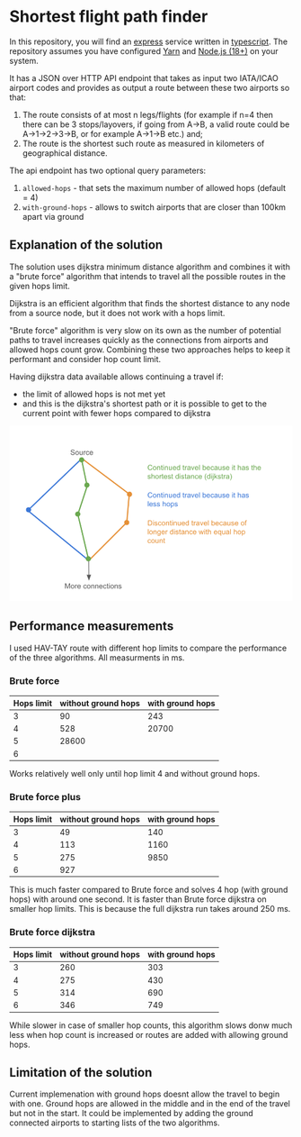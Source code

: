 # Shortest flight path finder

In this repository, you will find an [express](https://www.npmjs.com/package/express) service written in [typescript](https://www.npmjs.com/package/typescript). The repository assumes you have configured [Yarn](https://yarnpkg.com) and [Node.js (18+)](https://nodejs.org/en/) on your system.

It has a JSON over HTTP API endpoint that takes as input two IATA/ICAO airport codes and provides as output a route between these two airports so that:

1. The route consists of at most n legs/flights (for example if n=4 then there can be 3 stops/layovers, if going from A->B, a valid route could be A->1->2->3->B, or for example A->1->B etc.) and;
2. The route is the shortest such route as measured in kilometers of geographical distance.

The api endpoint has two optional query parameters:

1. `allowed-hops` - that sets the maximum number of allowed hops (default = 4)
2. `with-ground-hops` - allows to switch airports that are closer than 100km apart via ground

## Explanation of the solution

The solution uses dijkstra minimum distance algorithm and combines it with a "brute force" algorithm that intends to travel all the possible routes in the given hops limit.

Dijkstra is an efficient algorithm that finds the shortest distance to any node from a source node, but it does not work with a hops limit.

"Brute force" algorithm is very slow on its own as the number of potential paths to travel increases quickly as the connections from airports and allowed hops count grow. Combining these two approaches helps to keep it performant and consider hop count limit.

Having dijkstra data available allows continuing a travel if:

-   the limit of allowed hops is not met yet
-   and this is the dijkstra's shortest path or it is possible to get to the current point with fewer hops compared to dijkstra

![diagram](./algorithm_diagram.png)

## Performance measurements

I used HAV-TAY route with different hop limits to compare the performance of the three algorithms. All measurments in ms.

### Brute force

| Hops limit | without ground hops | with ground hops |
| ---------- | ------------------- | ---------------- |
| 3          | 90                  | 243              |
| 4          | 528                 | 20700            |
| 5          | 28600               |                  |
| 6          |                     |                  |

Works relatively well only until hop limit 4 and without ground hops.

### Brute force plus

| Hops limit | without ground hops | with ground hops |
| ---------- | ------------------- | ---------------- |
| 3          | 49                  | 140              |
| 4          | 113                 | 1160             |
| 5          | 275                 | 9850             |
| 6          | 927                 |                  |

This is much faster compared to Brute force and solves 4 hop (with ground hops) with around one second. It is faster than Brute force dijkstra on smaller hop limits. This is because the full dijkstra run takes around 250 ms.

### Brute force dijkstra

| Hops limit | without ground hops | with ground hops |
| ---------- | ------------------- | ---------------- |
| 3          | 260                 | 303              |
| 4          | 275                 | 430              |
| 5          | 314                 | 690              |
| 6          | 346                 | 749              |

While slower in case of smaller hop counts, this algorithm slows donw much less when hop count is increased or routes are added with allowing ground hops.

## Limitation of the solution

Current implemenation with ground hops doesnt allow the travel to begin with one. Ground hops are allowed in the middle and in the end of the travel but not in the start. It could be implemented by adding the ground connected airports to starting lists of the two algorithms.
